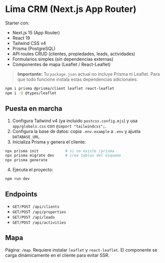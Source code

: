 # Lima CRM (Next.js App Router)

Starter con:
- Next.js 15 (App Router)
- React 19
- Tailwind CSS v4
- Prisma (PostgreSQL)
- API routes CRUD (clientes, propiedades, leads, actividades)
- Formularios simples (sin dependencias externas)
- Componentes de mapa (Leaflet / React-Leaflet)

> **Importante:** Tu `package.json` actual no incluye Prisma ni Leaflet.
> Para que todo funcione instala estas dependencias adicionales:

```bash
npm i prisma @prisma/client leaflet react-leaflet
npm i -D @types/leaflet
```

## Puesta en marcha

1) Configura Tailwind v4 (ya incluido `postcss.config.mjs`) y usa `app/globals.css` con `@import "tailwindcss";`.
2) Configura la base de datos: copia `.env.example` a `.env` y ajusta `DATABASE_URL`.
3) Inicializa Prisma y genera el cliente:

```bash
npx prisma init            # si no existe /prisma
npx prisma migrate dev     # crea tablas del esquema
npx prisma generate
```

4) Ejecuta el proyecto:

```bash
npm run dev
```

## Endpoints

- `GET/POST /api/clients`
- `GET/POST /api/properties`
- `GET/POST /api/leads`
- `GET/POST /api/activities`

## Mapa

Página: `/map`. Requiere instalar `leaflet` y `react-leaflet`. El componente se carga dinámicamente en el cliente para evitar SSR.
